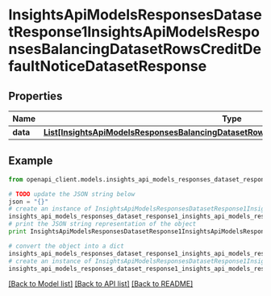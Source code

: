# InsightsApiModelsResponsesDatasetResponse1InsightsApiModelsResponsesBalancingDatasetRowsCreditDefaultNoticeDatasetResponse


## Properties
Name | Type | Description | Notes
------------ | ------------- | ------------- | -------------
**data** | [**List[InsightsApiModelsResponsesBalancingDatasetRowsCreditDefaultNoticeDatasetResponse]**](InsightsApiModelsResponsesBalancingDatasetRowsCreditDefaultNoticeDatasetResponse.md) |  | [optional] 

## Example

```python
from openapi_client.models.insights_api_models_responses_dataset_response1_insights_api_models_responses_balancing_dataset_rows_credit_default_notice_dataset_response import InsightsApiModelsResponsesDatasetResponse1InsightsApiModelsResponsesBalancingDatasetRowsCreditDefaultNoticeDatasetResponse

# TODO update the JSON string below
json = "{}"
# create an instance of InsightsApiModelsResponsesDatasetResponse1InsightsApiModelsResponsesBalancingDatasetRowsCreditDefaultNoticeDatasetResponse from a JSON string
insights_api_models_responses_dataset_response1_insights_api_models_responses_balancing_dataset_rows_credit_default_notice_dataset_response_instance = InsightsApiModelsResponsesDatasetResponse1InsightsApiModelsResponsesBalancingDatasetRowsCreditDefaultNoticeDatasetResponse.from_json(json)
# print the JSON string representation of the object
print InsightsApiModelsResponsesDatasetResponse1InsightsApiModelsResponsesBalancingDatasetRowsCreditDefaultNoticeDatasetResponse.to_json()

# convert the object into a dict
insights_api_models_responses_dataset_response1_insights_api_models_responses_balancing_dataset_rows_credit_default_notice_dataset_response_dict = insights_api_models_responses_dataset_response1_insights_api_models_responses_balancing_dataset_rows_credit_default_notice_dataset_response_instance.to_dict()
# create an instance of InsightsApiModelsResponsesDatasetResponse1InsightsApiModelsResponsesBalancingDatasetRowsCreditDefaultNoticeDatasetResponse from a dict
insights_api_models_responses_dataset_response1_insights_api_models_responses_balancing_dataset_rows_credit_default_notice_dataset_response_form_dict = insights_api_models_responses_dataset_response1_insights_api_models_responses_balancing_dataset_rows_credit_default_notice_dataset_response.from_dict(insights_api_models_responses_dataset_response1_insights_api_models_responses_balancing_dataset_rows_credit_default_notice_dataset_response_dict)
```
[[Back to Model list]](../README.md#documentation-for-models) [[Back to API list]](../README.md#documentation-for-api-endpoints) [[Back to README]](../README.md)


